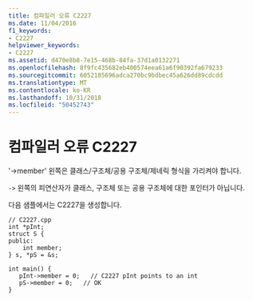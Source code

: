 ```yaml
---
title: 컴파일러 오류 C2227
ms.date: 11/04/2016
f1_keywords:
- C2227
helpviewer_keywords:
- C2227
ms.assetid: d470e8b8-7e15-468b-84fa-37d1a0132271
ms.openlocfilehash: 8f9fc435682eb400574eea61a6f90392fa679233
ms.sourcegitcommit: 6052185696adca270bc9bdbec45a626dd89cdcdd
ms.translationtype: MT
ms.contentlocale: ko-KR
ms.lasthandoff: 10/31/2018
ms.locfileid: "50452743"
---
```

# <a name="compiler-error-c2227"></a>컴파일러 오류 C2227

'->member' 왼쪽은 클래스/구조체/공용 구조체/제네릭 형식을 가리켜야 합니다.

`->` 왼쪽의 피연산자가 클래스, 구조체 또는 공용 구조체에 대한 포인터가 아닙니다.

다음 샘플에서는 C2227을 생성합니다.

```
// C2227.cpp
int *pInt;
struct S {
public:
    int member;
} s, *pS = &s;

int main() {
   pInt->member = 0;   // C2227 pInt points to an int
   pS->member = 0;   // OK
}
```
